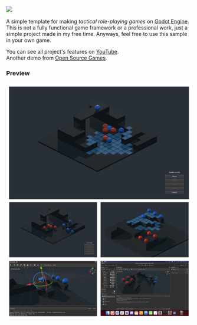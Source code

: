 <img src="https://i.imgur.com/8foVHjO.png" width="280">
 
A simple template for making <i>tactical role-playing games</i> on [Godot Engine](https://godotengine.org/).
This is not a fully functional game framework or a professional work, just a simple project made in my free time. 
Anyways, feel free to use this sample in your own game. 

You can see all project's features on [YouTube](https://www.youtube.com/watch?v=j0ov4zGUp68).<br/>
Another demo from [Open Source Games](https://www.youtube.com/watch?v=-AY6KEdX_3E).

### Preview
![preview](./docs/preview.png)
